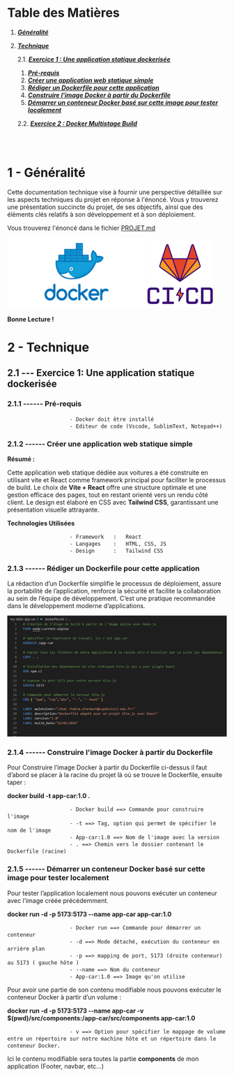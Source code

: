 # Table des Matières

1. [**_Généralité_**](#Généralité)
2. [**_Technique_**](#Technique)

   2.1. [**_Exercice 1 : Une application statique dockerisée_**](#Exercice-1)

   1. [**_Pré-requis_**](#Pré-requis)
   2. [**_Créer une application web statique simple_**](#Créer)
   3. [**_Rédiger un Dockerfile pour cette application_**](#Rédiger)
   4. [**_Construire l'image Docker à partir du Dockerfile_**](#Construire)
   5. [**_Démarrer un conteneur Docker basé sur cette image pour tester localement_**](#Démarrer)

   2.2. [**_Exercice 2 : Docker Multistage Build_**](#Exercice-2)

<br>
<br>

# 1 - Généralité

Cette documentation technique vise à fournir une perspective détaillée sur les aspects techniques du projet en réponse à l'énoncé. Vous y trouverez une présentation succincte du projet, de ses objectifs, ainsi que des éléments clés relatifs à son développement et à son déploiement.

Vous trouverez l'énoncé dans le fichier [PROJET.md](https://gitlab.com/Lthat_h/projet_docker_gitlab_ci_cd_new/-/blob/main/PROJET.md?ref_type=heads)

![Logo Docker](./images/Docker.png "Titre de l'image") <img src="images/Gitlab.png" width="150">

**Bonne Lecture !**

# 2 - Technique

## 2.1 --- Exercice 1: Une application statique dockerisée

### 2.1.1 ------ Pré-requis

                        - Docker doit être installé
                        - Editeur de code (Vscode, SublimText, Notepad++)

### 2.1.2 ------ Créer une application web statique simple

**Résumé :**

Cette application web statique dédiée aux voitures a été construite en utilisant vite et React comme framework principal pour faciliter le processus de build. Le choix de **Vite + React** offre une structure optimale et une gestion efficace des pages, tout en restant orienté vers un rendu côté client. Le design est élaboré en CSS avec **Tailwind CSS**, garantissant une présentation visuelle attrayante.

**Technologies Utilisées**

                        - Framework   :   React
                        - Langages    :   HTML, CSS, JS
                        - Design      :   Tailwind CSS

### 2.1.3 ------ Rédiger un Dockerfile pour cette application

La rédaction d’un Dockerfile simplifie le processus de déploiement, assure la portabilité de l’application, renforce la sécurité et facilite la collaboration au sein de l’équipe de développement. C’est une pratique recommandée dans le développement moderne d’applications.

<img src="images/Dockerfile.old.png">

### 2.1.4 ------ Construire l'image Docker à partir du Dockerfile

Pour Construire l’image Docker à partir du Dockerfile ci-dessus il faut d’abord se placer à la racine du projet là où se trouve le Dockerfile, ensuite taper :

**docker build -t app-car:1.0 .**

                        - Docker build ==> Commande pour construire l'image
                        - -t ==> Tag, option qui permet de spécifier le nom de l'image
                        - App-car:1.0 ==> Nom de l'image avec la version
                        - . ==> Chemin vers le dossier contenant le Dockerfile (racine)

### 2.1.5 ------ Démarrer un conteneur Docker basé sur cette image pour tester localement

Pour tester l’application localement nous pouvons exécuter un conteneur avec l’image créée précédemment.

**docker run -d -p 5173:5173 --name app-car app-car:1.0**

                        - Docker run ==> Commande pour démarrer un conteneur
                        - -d ==> Mode détaché, exécution du conteneur en arrière plan
                        - -p ==> mapping de port, 5173 (droite conteneur) au 5173 ( gauche hôte )
                        - --name ==> Nom du conteneur
                        - App-car:1.0 ==> Image qu'on utilise

Pour avoir une partie de son contenu modifiable nous pouvons exécuter le conteneur Docker à partir d’un volume :

**docker run -d -p 5173:5173 --name app-car -v $(pwd)/src/components:/app-car/src/components app-car:1.0**

                        - v ==> Option pour spécifier le mappage de volume entre un répertoire sur notre machine hôte et un répertoire dans le conteneur Docker.

Ici le contenu modifiable sera toutes la partie **components** de mon application (Footer, navbar, etc…)
